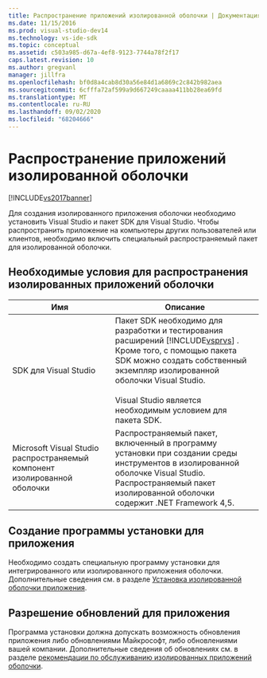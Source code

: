 ```yaml
---
title: Распространение приложений изолированной оболочки | Документация Майкрософт
ms.date: 11/15/2016
ms.prod: visual-studio-dev14
ms.technology: vs-ide-sdk
ms.topic: conceptual
ms.assetid: c503a985-d67a-4ef8-9123-7744a78f2f17
caps.latest.revision: 10
ms.author: gregvanl
manager: jillfra
ms.openlocfilehash: bf0d8a4cab8d30a56e84d1a6869c2c842b982aea
ms.sourcegitcommit: 6cfffa72af599a9d667249caaaa411bb28ea69fd
ms.translationtype: MT
ms.contentlocale: ru-RU
ms.lasthandoff: 09/02/2020
ms.locfileid: "68204666"
---
```

# <a name="distributing-isolated-shell-applications"></a>Распространение приложений изолированной оболочки
[!INCLUDE[vs2017banner](../includes/vs2017banner.md)]

Для создания изолированного приложения оболочки необходимо установить Visual Studio и пакет SDK для Visual Studio. Чтобы распространить приложение на компьютеры других пользователей или клиентов, необходимо включить специальный распространяемый пакет для изолированной оболочки.  
  
## <a name="prerequisites-for-distributing-isolated-shell-applications"></a>Необходимые условия для распространения изолированных приложений оболочки  
  
|Имя|Описание|  
|----------|-----------------|  
|SDK для Visual Studio|Пакет SDK необходимо для разработки и тестирования расширений [!INCLUDE[vsprvs](../includes/vsprvs-md.md)] . Кроме того, с помощью пакета SDK можно создать собственный экземпляр изолированной оболочки Visual Studio.<br /><br /> Visual Studio является необходимым условием для пакета SDK.|  
|Microsoft Visual Studio распространяемый компонент изолированной оболочки|Распространяемый пакет, включенный в программу установки при создании среды инструментов в изолированной оболочке Visual Studio. Распространяемый пакет изолированной оболочки содержит .NET Framework 4,5.|  
  
## <a name="creating-an-installation-program-for-the-application"></a>Создание программы установки для приложения  
 Необходимо создать специальную программу установки для интегрированного или изолированного приложения оболочки. Дополнительные сведения см. в разделе [Установка изолированной оболочки приложения](../extensibility/installing-an-isolated-shell-application.md).  
  
## <a name="allowing-for-updates-to-your-application"></a>Разрешение обновлений для приложения  
 Программа установки должна допускать возможность обновления приложения либо обновлениями Майкрософт, либо обновлениями вашей компании. Дополнительные сведения об обновлениях см. в разделе [рекомендации по обслуживанию изолированных приложений оболочки](../extensibility/servicing-guidelines-for-isolated-shell-applications.md).
